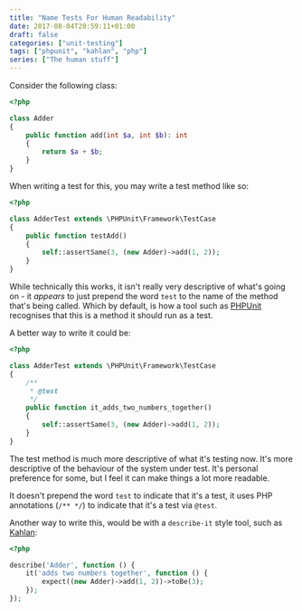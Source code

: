```yaml
---
title: "Name Tests For Human Readability"
date: 2017-08-04T20:59:11+01:00
draft: false
categories: ["unit-testing"]
tags: ["phpunit", "kahlan", "php"]
series: ["The human stuff"]
---
```

Consider the following class:

```php
<?php

class Adder
{
    public function add(int $a, int $b): int
    {
        return $a + $b;
    }
}
```

When writing a test for this, you may write a test method like so:

```php
<?php

class AdderTest extends \PHPUnit\Framework\TestCase
{    
    public function testAdd()
    {
        self::assertSame(3, (new Adder)->add(1, 2));
    }
}
```

While technically this works, it isn't really very descriptive of what's going on - it *appears* to just prepend the word `test` to the name of the method that's being called. Which by default, is how a tool such as [PHPUnit](https://phpunit.de) recognises that this is a method it should run as a test.

A better way to write it could be:

```php
<?php

class AdderTest extends \PHPUnit\Framework\TestCase
{   
    /**
     * @test
     */
    public function it_adds_two_numbers_together()
    {
        self::assertSame(3, (new Adder)->add(1, 2));
    }
}
```

The test method is much more descriptive of what it's testing now. It's more descriptive of the behaviour of the system under test. It's personal preference for some, but I feel it can make things a lot more readable.

It doesn't prepend the word `test` to indicate that it's a test, it uses PHP annotations (`/** */`) to indicate that it's a test via `@test`.

Another way to write this, would be with a `describe-it` style tool, such as [Kahlan](http://kahlan.github.io/docs/):

```php
<?php

describe('Adder', function () {
    it('adds two numbers together', function () {
        expect((new Adder)->add(1, 2))->toBe(3);
    });
});
```


